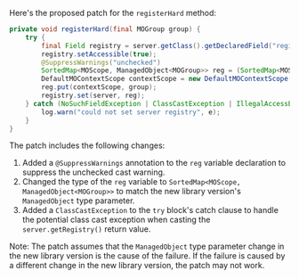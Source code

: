 Here's the proposed patch for the `registerHard` method:

```java
private void registerHard(final MOGroup group) {
    try {
        final Field registry = server.getClass().getDeclaredField("registry");
        registry.setAccessible(true);
        @SuppressWarnings("unchecked")
        SortedMap<MOScope, ManagedObject<MOGroup>> reg = (SortedMap<MOScope, ManagedObject<MOGroup>>) server.getRegistry();
        DefaultMOContextScope contextScope = new DefaultMOContextScope(new OctetString(""), group.getScope());
        reg.put(contextScope, group);
        registry.set(server, reg);
    } catch (NoSuchFieldException | ClassCastException | IllegalAccessException e) {
        log.warn("could not set server registry", e);
    }
}
```

The patch includes the following changes:

1. Added a `@SuppressWarnings` annotation to the `reg` variable declaration to suppress the unchecked cast warning.
2. Changed the type of the `reg` variable to `SortedMap<MOScope, ManagedObject<MOGroup>>` to match the new library version's `ManagedObject` type parameter.
3. Added a `ClassCastException` to the `try` block's catch clause to handle the potential class cast exception when casting the `server.getRegistry()` return value.

Note: The patch assumes that the `ManagedObject` type parameter change in the new library version is the cause of the failure. If the failure is caused by a different change in the new library version, the patch may not work.